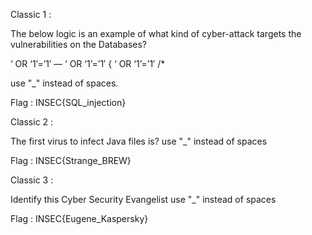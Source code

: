 Classic 1 :

The below logic is an example of what kind of cyber-attack targets the vulnerabilities on the Databases?

‘ OR ‘1’=’1′ — ‘ OR ‘1’=’1′ { ‘ OR ‘1’=’1′ /*

use "_"  instead of spaces.


Flag : INSEC{SQL_injection}

Classic 2 :

The first virus to infect Java files is?
use "_" instead of spaces

Flag : INSEC{Strange_BREW}

Classic 3 :

Identify this Cyber Security Evangelist
use "_" instead of spaces

Flag : INSEC{Eugene_Kaspersky}